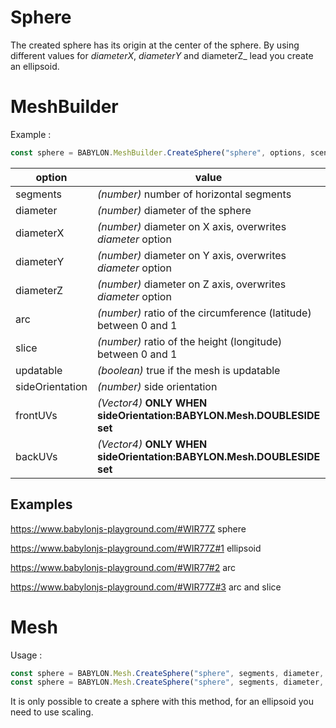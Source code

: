 # Sphere
The created sphere has its origin at the center of the sphere. By using different values for _diameterX_, _diameterY_ and diameterZ_ lead you create an ellipsoid.
# MeshBuilder
Example :
```javascript
const sphere = BABYLON.MeshBuilder.CreateSphere("sphere", options, scene); //scene is optional and defaults to the current scene
```

option|value|default value
--------|-----|-------------
segments|_(number)_ number of horizontal segments|32
diameter|_(number)_ diameter of the sphere|1
diameterX|_(number)_ diameter on X axis, overwrites _diameter_ option|diameter
diameterY|_(number)_ diameter on Y axis, overwrites _diameter_ option|diameter
diameterZ|_(number)_ diameter on Z axis, overwrites _diameter_ option|diameter
arc|_(number)_ ratio of the circumference (latitude) between 0 and 1|1
slice|_(number)_ ratio of the height (longitude) between 0 and 1|1
updatable|_(boolean)_ true if the mesh is updatable|false
sideOrientation|_(number)_ side orientation|DEFAULTSIDE
frontUVs|_(Vector4)_  **ONLY WHEN sideOrientation:BABYLON.Mesh.DOUBLESIDE set** | Vector4(0, 0, 1,1)
backUVs|_(Vector4)_  **ONLY WHEN sideOrientation:BABYLON.Mesh.DOUBLESIDE set** | Vector4(0, 0, 1,1) 

## Examples 
https://www.babylonjs-playground.com/#WIR77Z sphere

https://www.babylonjs-playground.com/#WIR77Z#1 ellipsoid

https://www.babylonjs-playground.com/#WIR77#2 arc

https://www.babylonjs-playground.com/#WIR77Z#3 arc and slice

# Mesh
Usage :
```javascript
const sphere = BABYLON.Mesh.CreateSphere("sphere", segments, diameter, scene);
const sphere = BABYLON.Mesh.CreateSphere("sphere", segments, diameter, scene, updatable, sideOrientation); //optional parameters after scene
```

It is only possible to create a sphere with this method, for an ellipsoid you need to use scaling.

